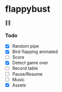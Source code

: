 # flappybust
🦀🦋

### Todo

- [x] Random pipe
- [x] Bird flapping animated
- [ ] Score
- [x] Detect game over
- [ ] Record table
- [ ] Pause/Resume
- [ ] Music
- [x] Assets

